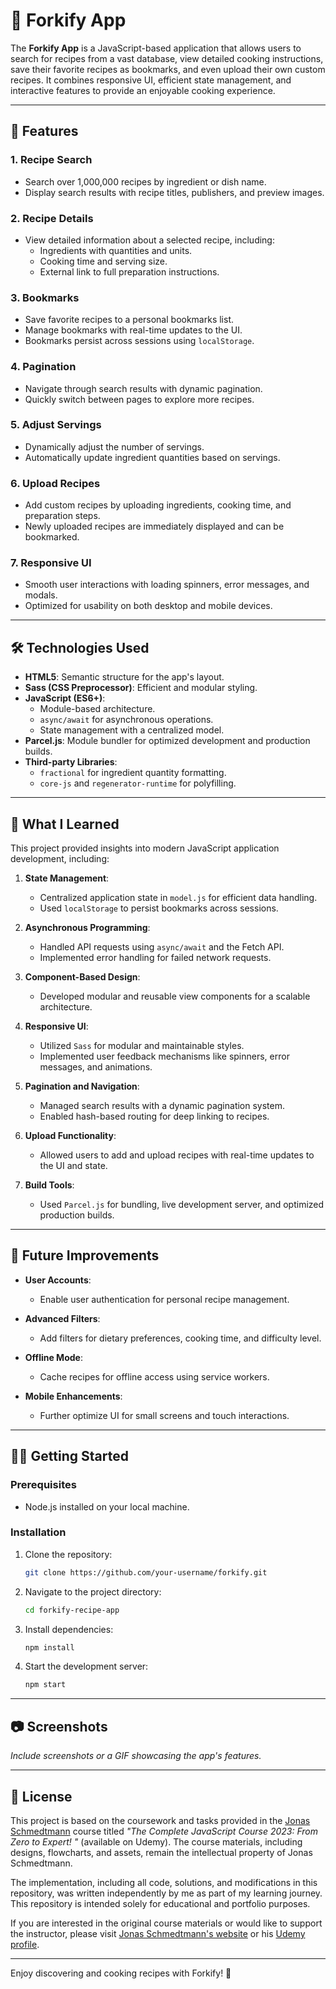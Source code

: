 
# 🍴 Forkify App

The **Forkify App** is a JavaScript-based application that allows users to search for recipes from a vast database, view detailed cooking instructions, save their favorite recipes as bookmarks, and even upload their own custom recipes. It combines responsive UI, efficient state management, and interactive features to provide an enjoyable cooking experience.

---

## 🚀 Features

### **1. Recipe Search**
- Search over 1,000,000 recipes by ingredient or dish name.
- Display search results with recipe titles, publishers, and preview images.

### **2. Recipe Details**
- View detailed information about a selected recipe, including:
  - Ingredients with quantities and units.
  - Cooking time and serving size.
  - External link to full preparation instructions.

### **3. Bookmarks**
- Save favorite recipes to a personal bookmarks list.
- Manage bookmarks with real-time updates to the UI.
- Bookmarks persist across sessions using `localStorage`.

### **4. Pagination**
- Navigate through search results with dynamic pagination.
- Quickly switch between pages to explore more recipes.

### **5. Adjust Servings**
- Dynamically adjust the number of servings.
- Automatically update ingredient quantities based on servings.

### **6. Upload Recipes**
- Add custom recipes by uploading ingredients, cooking time, and preparation steps.
- Newly uploaded recipes are immediately displayed and can be bookmarked.

### **7. Responsive UI**
- Smooth user interactions with loading spinners, error messages, and modals.
- Optimized for usability on both desktop and mobile devices.

---

## 🛠️ Technologies Used

- **HTML5**: Semantic structure for the app's layout.
- **Sass (CSS Preprocessor)**: Efficient and modular styling.
- **JavaScript (ES6+)**: 
  - Module-based architecture.
  - `async/await` for asynchronous operations.
  - State management with a centralized model.
- **Parcel.js**: Module bundler for optimized development and production builds.
- **Third-party Libraries**: 
  - `fractional` for ingredient quantity formatting.
  - `core-js` and `regenerator-runtime` for polyfilling.

---


## 📖 What I Learned

This project provided insights into modern JavaScript application development, including:

1. **State Management**:
   - Centralized application state in `model.js` for efficient data handling.
   - Used `localStorage` to persist bookmarks across sessions.

2. **Asynchronous Programming**:
   - Handled API requests using `async/await` and the Fetch API.
   - Implemented error handling for failed network requests.

3. **Component-Based Design**:
   - Developed modular and reusable view components for a scalable architecture.

4. **Responsive UI**:
   - Utilized `Sass` for modular and maintainable styles.
   - Implemented user feedback mechanisms like spinners, error messages, and animations.

5. **Pagination and Navigation**:
   - Managed search results with a dynamic pagination system.
   - Enabled hash-based routing for deep linking to recipes.

6. **Upload Functionality**:
   - Allowed users to add and upload recipes with real-time updates to the UI and state.

7. **Build Tools**:
   - Used `Parcel.js` for bundling, live development server, and optimized production builds.

---

## 🌟 Future Improvements

- **User Accounts**:
  - Enable user authentication for personal recipe management.

- **Advanced Filters**:
  - Add filters for dietary preferences, cooking time, and difficulty level.

- **Offline Mode**:
  - Cache recipes for offline access using service workers.

- **Mobile Enhancements**:
  - Further optimize UI for small screens and touch interactions.

---

## 🧑‍💻 Getting Started

### Prerequisites
- Node.js installed on your local machine.

### Installation
1. Clone the repository:
   ```bash
   git clone https://github.com/your-username/forkify.git
   ```
2. Navigate to the project directory:
   ```bash
   cd forkify-recipe-app
   ```
3. Install dependencies:
   ```bash
   npm install
   ```
4. Start the development server:
   ```bash
   npm start
   ```

---

## 📷 Screenshots
*Include screenshots or a GIF showcasing the app's features.*

---

## 📝 License


This project is based on the coursework and tasks provided in the [Jonas Schmedtmann](https://codingheroes.io/) course titled *"The Complete JavaScript Course 2023: From Zero to Expert!
"* (available on Udemy). The course materials, including designs, flowcharts, and assets, remain the intellectual property of Jonas Schmedtmann.

The implementation, including all code, solutions, and modifications in this repository, was written independently by me as part of my learning journey. This repository is intended solely for educational and portfolio purposes.

If you are interested in the original course materials or would like to support the instructor, please visit [Jonas Schmedtmann's website](https://codingheroes.io/) or his [Udemy profile](https://www.udemy.com/user/jonasschmedtmann/).

---

Enjoy discovering and cooking recipes with Forkify! 🥘
